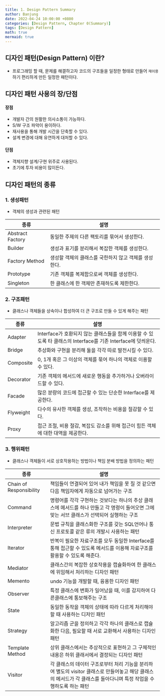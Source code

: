```yaml
---
title: 1. Design Pattern Summary
author: Banjung
date: 2022-04-24 10:00:00 +0800
categories: [Design Pattern, Chapter 0(Summary)]
tags: [Design Pattern]
math: true
mermaid: true
---
```


## 디자인 패턴(Design Pattern) 이란?
- 프로그래밍 할 때, 문제를 해결하고자 코드의 구조들을 일정한 형태로 만들어 `재이용`하기 편리하게 만든 일정한 패턴이다.

## 디자인 패턴 사용의 장/단점
#### 장점
- 개발자 간의 원활한 의사소통이 가능하다.
- S/W 구조 파악이 용이하다.
- 재사용을 통해 개발 시간을 단축할 수 있다.
- 설계 변경에 대해 유연하게 대처할 수 있다.

#### 단점
- 객체지향 설계/구현 위주로 사용된다.
- 초기에 투자 비용이 많이든다.

## 디자인 패턴의 종류
### 1. 생성패턴
- 객체의 생성과 관련된 패턴

|종류|설명|
|-------|-------|
|Abstract Factory|동일한 주제의 다른 팩토리를 묶어서 생성한다.|
|Builder|생성과 표기를 분리해서 복잡한 객체를 생성한다.|
|Factory Method|생성할 객체의 클래스를 국한하지 않고 객체를 생성한다.|
|Prototype|기존 객체를 복제함으로써 객체를 생성한다.|
|Singleton|한 클래스에 한 객체만 존재하도록 제한한다.|


### 2. 구조패턴
- 클래스나 객체들을 상속이나 합성하여 더 큰 구조로 만들 수 있게 해주는 패턴

|종류|설명|
|-------|-------|
|Adapter|Interface가 호환되지 않는 클래스들을 함께 이용할 수 있도록 타 클래스의 Interface를 기존 Interface에 덧씌운다.|
|Bridge|추상화와 구현을 분리해 둘을 각각 따로 발전시킬 수 있다.|
|Composite|0, 1개 혹은 그 이상의 객체를 묶어 하나의 객체로 이용할 수 있다.|
|Decorator|기존 객체의 메서드에 새로운 행동을 추가하거나 오버라이드할 수 있다.|
|Facade|많은 분량의 코드에 접근할 수 있는 단순한 Interface를 제공한다.|
|Flyweight|다수의 유사한 객체를 생성, 조작하는 비용을 절감할 수 있다.|
|Proxy|접근 조절, 비용 절감, 복잡도 감소를 위해 접근이 힘든 객체에 대한 대역을 제공한다.|

### 3. 행위패턴
- 클래스나 객체들이 서로 상호작용하는 방법이나 책임 분배 방법을 정의하는 패턴

|종류|설명|
|-------|-------|
|Chain of Responsibility|책임들이 연결되어 있어 내가 책임을 못 질 것 같으면 다음 책임자에게 자동으로 넘어가는 구조|
|Command|명령어를 각각 구현하는 것보다는 하나의 추상 클래스에 메서드를 하나 만들고 각 명령이 들어오면 그에 맞는 서브 클래스가 선택되어 실행하는 구조|
|Interpreter|문법 규칙을 클래스화한 구조를 갖는 SQL언어나 통신 프로토콜 같은 류의 개발시 사용하는 패턴|
|Iterator|반복이 필요한 자료구조를 모두 동일한 Interface를 통해 접근할 수 있도록 메서드를 이용해 자료구조를 활용할 수 있도록 해준다.|
|Mediator|클래스간의 복잡한 상호작용을 캡슐화하여 한 클래스에 위임해서 처리하는 디자인 패턴|
|Memento|undo 기능을 개발할 때, 융용한 디자인 패턴|
|Observer|특정 클래스에 변화가 일어났을 때, 이를 감지하여 다른클래스에 통보해주는 구조|
|State|동일한 동작을 객체의 상태에 따라 다르게 처리해야 할 때 사용하는 디저인 패턴|
|Strategy|알고리즘 군을 정의하고 각각 하나의 클래스로 캡슐화한 다음, 필요할 때 서로 교환해서 사용하는 디자인 패턴|
|Template Method|상위 클래스에서는 추상적으로 표현하고 그 구체적인 내용은 하위 클래서에서 결정되는 디자인 패턴|
|Visitor|각 클래스의 데이터 구조로부터 처리 기능을 분리하여 별도의 visitor 클래스로 만들어놓고 해당 클래스의 메서드가 각 클래스를 돌아다니며 특정 작업을 수행하도록 하는 패턴|